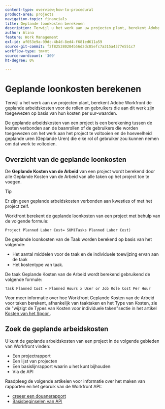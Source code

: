 ```yaml
---
content-type: overview;how-to-procedural
product-area: projects
navigation-topic: financials
title: Geplande loonkosten berekenen
description: Terwijl u het werk aan uw projecten plant, berekent Adobe Workfront de geplande arbeidskosten voor de rollen en gebruikers die aan dit werk zijn toegewezen op basis van hun kosten per uur-waarden.
author: Alina
feature: Work Management
exl-id: af053e9a-09dc-4b4d-8ed4-f681ed611a59
source-git-commit: f2f825280204b56d2dc85efc7a315a4377e551c7
workflow-type: tm+mt
source-wordcount: '309'
ht-degree: 0%

---
```


# Geplande loonkosten berekenen

Terwijl u het werk aan uw projecten plant, berekent Adobe Workfront de geplande arbeidskosten voor de rollen en gebruikers die aan dit werk zijn toegewezen op basis van hun kosten per uur-waarden.

De geplande arbeidskosten van een project is een berekening tussen de kosten verbonden aan de baanrollen of de gebruikers die worden toegewezen om het werk aan het project te voltooien en de hoeveelheid geplande uren (Geplande Uren) die elke rol of gebruiker zou kunnen nemen om dat werk te voltooien.

## Overzicht van de geplande loonkosten

De **Geplande Kosten van de Arbeid** van een project wordt berekend door alle Geplande Kosten van de Arbeid van alle taken op het project toe te voegen.

>[!TIP]
>
>Er zijn geen geplande arbeidskosten verbonden aan kwesties of met het project zelf.

Workfront berekent de geplande loonkosten van een project met behulp van de volgende formule:

```
Project Planned Labor Cost= SUM(Tasks Planned Labor Cost)
```

De geplande loonkosten van de Taak worden berekend op basis van het volgende:

* Het aantal middelen voor de taak en de individuele toewijzing ervan aan de taak
* Het kostentype van taak.

De taak Geplande Kosten van de Arbeid wordt berekend gebruikend de volgende formule:

```
Task Planned Cost = Planned Hours x User or Job Role Cost Per Hour
```

Voor meer informatie over hoe Workfront Geplande Kosten van de Arbeid voor taken berekent, afhankelijk van taaktaken en het Type van Kosten, zie de &quot;wijzigt de Types van Kosten voor individuele taken&quot;sectie in het artikel [ Kosten van het Spoor ](../../../manage-work/projects/project-finances/track-costs.md).

## Zoek de geplande arbeidskosten

U kunt de geplande arbeidskosten van een project in de volgende gebieden van Workfront vinden:

* Een projectrapport
* Een lijst van projecten
* Een basislijnrapport waarin u het kunt bijhouden
* Via de API

Raadpleeg de volgende artikelen voor informatie over het maken van rapporten en het gebruik van de Workfront API:

* [ creeer een douanerapport ](../../../reports-and-dashboards/reports/creating-and-managing-reports/create-custom-report.md)
* [Basisbeginselen van API](../../../wf-api/general/api-basics.md)

